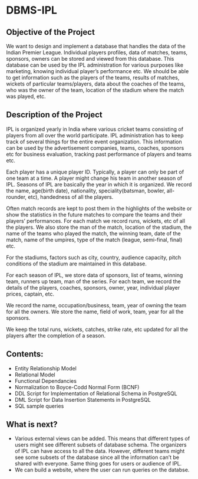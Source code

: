 # DBMS-IPL
## Objective of the Project
We want to design and implement a database that handles the data of the Indian Premier League. Individual players profiles, data of matches, teams, sponsors, owners can be stored and viewed from this database. This database can be used by the IPL administration for various purposes like marketing, knowing individual player’s performance etc.
We should be able to get information such as the players of the teams, results of matches, wickets of particular teams/players, data about the coaches of the teams, who was the owner of the team, location of the stadium where the match was played, etc.

## Description of the Project

IPL is organized yearly in India where various cricket teams consisting of players from all over the world participate. IPL administration has to keep track of several things for the entire event organization. This information can be used by the advertisement companies, teams, coaches, sponsors etc for business evaluation, tracking past performance of players and teams etc. 

Each player has a unique player ID. Typically, a player can only be part of one team at a time. A player might change his team in another season of IPL. Seasons of IPL are basically the year in which it is organized. We record the name, age(birth date), nationality, speciality(batsman, bowler, all-rounder, etc), handedness of all the players. 

Often match records are kept to post them in the highlights of the website or show the statistics in the future matches to compare the teams and their players’ performances. For each match we record runs, wickets, etc of all the players. We also store the man of the match, location of the stadium, the name of the teams who played the match, the winning team, date of the match, name of the umpires, type of the match (league, semi-final, final) etc. 

For the stadiums, factors such as city, country, audience capacity, pitch conditions of the stadium are maintained in this database.

For each season of IPL, we store data of sponsors, list of teams, winning team, runners up team, man of the series. For each team, we record the details of the players, coaches, sponsors, owner, year, 
individual player prices, captain, etc.

We record the name, occupation/business, team, year of owning the team for all the owners. We store the name, field of work, team, year for all the sponsors. 

We keep the total runs, wickets, catches, strike rate, etc updated for all the players after the completion of a season.

## Contents:
* Entity Relationship Model 
* Relational Model
* Functional Dependancies
* Normalization to Boyce-Codd Normal Form (BCNF)
* DDL Script for Implementation of Relational Schema in PostgreSQL
* DML Script for Data Insertion Statements in PostgreSQL
* SQL sample queries

## What is next?
* Various external views can be added. This means that different types of users might see different subsets of database schema. The organizers of IPL can have access to all the data. However, different teams might see some subsets of the database since all the information can’t be shared with everyone. Same thing goes for users or audience of IPL.
* We can build a website, where the user can run queries on the databse. 
